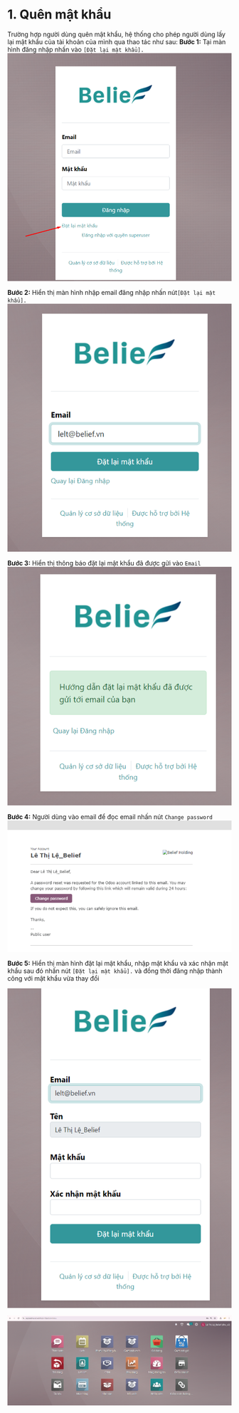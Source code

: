 # 1. Quên mật khẩu
Trường hợp người dùng quên mật khẩu, hệ thống cho phép người dùng lấy lại mật khẩu của tài khoản của mình qua thao tác như sau:
**Bước 1:** Tại màn hình đăng nhập nhấn vào ```[Đặt lại mật khẩu].```
![alt text](image-8.png)

**Bước 2:** Hiển thị màn hình nhập email đăng nhập nhấn nút```[Đặt lại mật khẩu].```
![alt text](image-9.png)

**Bước 3:** Hiển thị thông báo đặt lại mật khẩu đã được gửi vào  ```Email```
![alt text](image-7.png)

**Bước 4:** Người dùng vào email để đọc email nhấn nút ```Change password```
![alt text](image-10.png)

**Bước 5:** Hiển thị màn hình đặt lại mật khẩu, nhập mật khẩu và xác nhận mật khẩu sau đó nhấn nút ```[Đặt lại mật khẩu].``` và đồng thời đăng nhập thành công với mật khẩu vừa thay đổi

![alt text](image-11.png)

![alt text](image-12.png)


